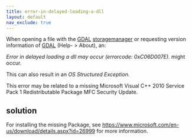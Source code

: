 ```yaml
---
title: error-in-delayed-loading-a-dll
layout: default
nav_exclude: true
---
```

When opening a file with the [GDAL](https://en.wikipedia.org/wiki/GDAL) [storagemanager](storagemanager) or requesting version information of [GDAL](https://en.wikipedia.org/wiki/GDAL) (Help- \> About), an:

*Error in delayed loading a dll may occur (errorcode: 0xC06D007E).* might occur.

This can also result in an *OS Structured Exception.*

This error may be related to a missing Microsoft Visual C++ 2010 Service Pack 1 Redistributable Package MFC Security Update.

## solution

For installing the missing Package, see <https://www.microsoft.com/en-us/download/details.aspx?id=26999> for more information.